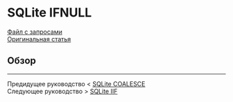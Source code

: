 # SQLite IFNULL #########################

[Файл с запросами][querys]   
[Оригинальная статья][origin]

[querys]: ./querys.sql
[origin]: https://www.sqlitetutorial.net/sqlite-functions/sqlite-ifnull/

## Обзор ##############################

---------------------------------------

Предидущее руководство < [SQLite COALESCE][prev]  
Следующее руководство > [SQLite IIF][next]

[prev]: ../62_Coalesce/translate.md
[next]: ../64_Iif/translate.md